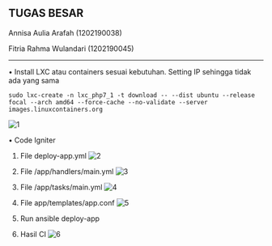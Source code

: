 TUGAS BESAR 
---
Annisa Aulia Arafah    (1202190038)

Fitria Rahma Wulandari (1202190045)

---

•	Install LXC atau containers sesuai kebutuhan. Setting IP sehingga tidak ada yang sama
```
sudo lxc-create -n lxc_php7_1 -t download -- --dist ubuntu --release focal --arch amd64 --force-cache --no-validate --server images.linuxcontainers.org
```
![1](https://user-images.githubusercontent.com/92453574/151706235-a32fe8e7-57bc-4490-843d-248ee3d5dd49.png)


•	Code Igniter
1.	File deploy-app.yml
![2](https://user-images.githubusercontent.com/92453574/151706324-62b4279e-76b2-4f40-950e-913862a6a6db.png)

2.	File /app/handlers/main.yml
![3](https://user-images.githubusercontent.com/92453574/151706326-7f0b4fce-acf0-44ba-aa4c-1851ade29f4e.png)

3.	File /app/tasks/main.yml
![4](https://user-images.githubusercontent.com/92453574/151706327-33435f5d-9751-43a7-845a-d119d774a365.png)


4.	File app/templates/app.conf
![5](https://user-images.githubusercontent.com/92453574/151706318-f8d83dd3-3dc6-4a83-9f4a-803a7a4f7c5a.png)


5.	Run ansible deploy-app
6.	Hasil CI
![6](https://user-images.githubusercontent.com/92453574/151706321-fcd6696b-c0d2-40f5-8c9c-a7c488c117a9.png)



